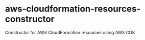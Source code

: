 # aws-cloudformation-resources-constructor
Constructor for AWS CloudFormation resources using AWS CDK